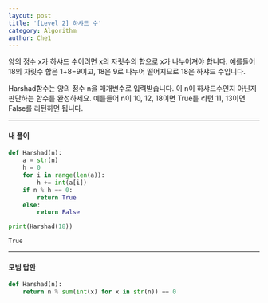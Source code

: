 ```yaml
---
layout: post
title: '[Level 2] 하샤드 수'
category: Algorithm
author: Che1
---
```


양의 정수 x가 하샤드 수이려면 x의 자릿수의 합으로 x가 나누어져야 합니다. 예를들어 18의 자릿수 합은 1+8=9이고, 18은 9로 나누어 떨어지므로 18은 하샤드 수입니다.  

Harshad함수는 양의 정수 n을 매개변수로 입력받습니다. 이 n이 하샤드수인지 아닌지 판단하는 함수를 완성하세요.
예를들어 n이 10, 12, 18이면 True를 리턴 11, 13이면 False를 리턴하면 됩니다.


- - -

#### 내 풀이

```py
def Harshad(n):
    a = str(n)
    h = 0
    for i in range(len(a)):
        h += int(a[i])
    if n % h == 0:
        return True
    else:
        return False

print(Harshad(18))
```

```re
True
```

- - -

#### 모범 답안

```py
def Harshad(n):
    return n % sum(int(x) for x in str(n)) == 0
```